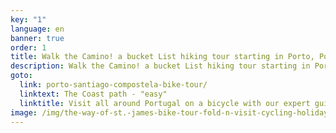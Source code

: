 ```yaml
---
key: "1"
language: en
banner: true
order: 1
title: Walk the Camino! a bucket List hiking tour starting in Porto, Portugal
description: Walk the Camino! a bucket List hiking tour starting in Porto, Portugal
goto:
  link: porto-santiago-compostela-bike-tour/
  linktext: The Coast path - "easy"
  linktitle: Visit all around Portugal on a bicycle with our expert guides
image: /img/the-way-of-st.-james-bike-tour-fold-n-visit-cycling-holidays-1738.jpg
---
```

